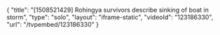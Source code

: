 {
    "title": "[1508521429] Rohingya survivors describe sinking of boat in storm",
    "type": "solo",
    "layout": "iframe-static",
    "videoId": "123186330",
    "url": "\/tvpembed\/123186330"
}